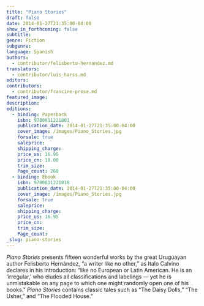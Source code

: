 ```yaml
---
title: "Piano Stories"
draft: false
date: 2014-01-27T21:35:00-04:00
show_in_forthcoming: false
subtitle:
genre: Fiction
subgenre:
language: Spanish
authors:
  - contributor/felisberto-hernandez.md
translators:
  - contributor/luis-harss.md
editors:
contributors:
  - contributor/francine-prose.md
featured_image:
description:
editions:
  - binding: Paperback
    isbn: 9780811221801
    publication_date: 2014-01-27T21:35:00-04:00
    cover_image: /images/Piano_Stories.jpg
    forsale: true
    saleprice:
    shipping_charge:
    price_us: 16.95
    price_cn: 18.00
    trim_size:
    Page_count: 280
  - binding: Ebook
    isbn: 9780811221818
    publication_date: 2014-01-27T21:35:00-04:00
    cover_image: /images/Piano_Stories.jpg
    forsale: true
    saleprice:
    shipping_charge:
    price_us: 16.95
    price_cn:
    trim_size:
    Page_count:
_slug: piano-stories
---
```


_Piano Stories_ presents fifteen wonderful works by the great Uruguayan author Felisberto Hernández, “a writer like no other,” as Italo Calvino declares in his introduction: “like no European or Latin American. He is an ‘irregular,’ who eludes all classifications and labelings — yet he is unmistakable on any page to which one might randomly open one of his books.” _Piano Stories_ contains classic tales such as “The Daisy Dolls,” “The Usher,” and “The Flooded House.”


